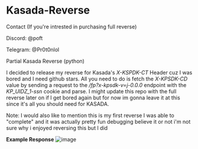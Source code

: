 # Kasada-Reverse 


Contact (If you're intrested in purchasing full reverse)

Discord: @poft

Telegram: @Pr0t0nlol

Partial Kasada Reverse (python)

I decided to release my reverse for Kasada's *X-KSPDK-CT* Header cuz I was bored and I need github stars. All you need to do is fetch the *X-KPSDK-CD* value by sending a request to the */fp?x-kpsdk-v=j-0.0.0* endpoint with the *KP_UIDZ_1-ssn* cookie and parse. I might update this repo with the full reverse later on if I get bored again but for now im gonna leave it at this since it's all you should need for KASADA.

Note: I would also like to mention this is my first reverse I was able to "complete" and it was actually pretty fun debugging believe it or not i'm not sure why i enjoyed reversing this but I did

**Example Response**
![image](https://github.com/Pr0t0ns/Kasada-Reverse/assets/105520163/9f9cd958-7e1d-49c4-a9f7-ec4d15ed5098)
